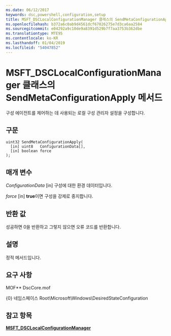 ```yaml
---
ms.date: 06/12/2017
keywords: dsc,powershell,configuration,setup
title: MSFT_DSCLocalConfigurationManager 클래스의 SendMetaConfigurationApply 메서드
ms.openlocfilehash: b372a6c0ab9d4561dcf67026275e7d3ca6aa2584
ms.sourcegitcommit: e04292a9c10de9a8391d529b7f7aa3753b362dbe
ms.translationtype: MTE95
ms.contentlocale: ko-KR
ms.lasthandoff: 01/04/2019
ms.locfileid: "54047852"
---
```

# <a name="sendmetaconfigurationapply-method-of-the-msftdsclocalconfigurationmanager-class"></a>MSFT_DSCLocalConfigurationManager 클래스의 SendMetaConfigurationApply 메서드

구성 에이전트를 제어하는 데 사용되는 로컬 구성 관리자 설정을 구성합니다.

## <a name="syntax"></a>구문

```mof
uint32 SendMetaConfigurationApply(
  [in] uint8   ConfigurationData[],
  [in] boolean force
);
```

## <a name="parameters"></a>매개 변수

*ConfigurationData* \[in\] 구성에 대한 환경 데이터입니다.

*force* \[in\] **true**이면 구성을 강제로 중지합니다.

## <a name="return-value"></a>반환 값

성공하면 0을 반환하고 그렇지 않으면 오류 코드를 반환합니다.

## <a name="remarks"></a>설명

정적 메서드입니다.

## <a name="requirements"></a>요구 사항

MOF** DscCore.mof

{0} 네임스페이스 Root\Microsoft\Windows\DesiredStateConfiguration

## <a name="see-also"></a>참고 항목

[**MSFT_DSCLocalConfigurationManager**](msft-dsclocalconfigurationmanager.md)